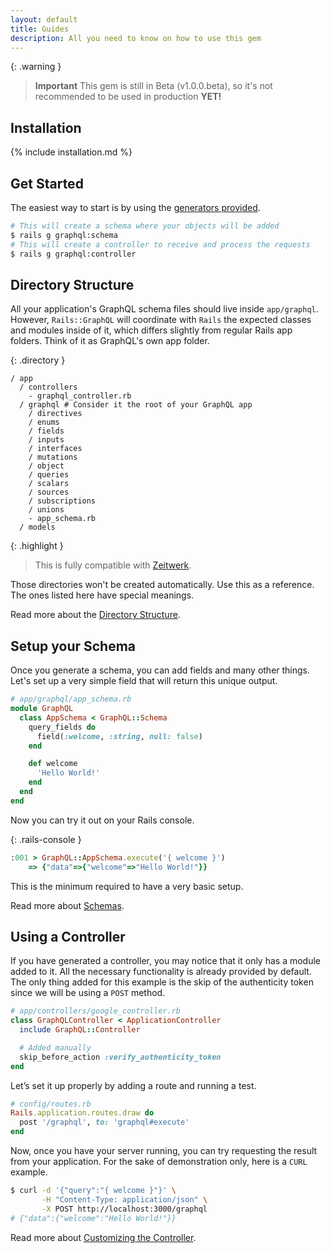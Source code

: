 ```yaml
---
layout: default
title: Guides
description: All you need to know on how to use this gem
---
```


{: .warning }
> **Important**
> This gem is still in Beta (v1.0.0.beta), so it's not recommended to be used in production **YET!**

## Installation

{% include installation.md %}

## Get Started

The easiest way to start is by using the [generators provided](/guides/generators).

```bash
# This will create a schema where your objects will be added
$ rails g graphql:schema
# This will create a controller to receive and process the requests
$ rails g graphql:controller
```

## Directory Structure

All your application's GraphQL schema files should live inside `app/graphql`.
However, `Rails::GraphQL` will coordinate with `Rails` the expected classes and
modules inside of it, which differs slightly from regular Rails app folders.
Think of it as GraphQL's own app folder.

{: .directory }
```
/ app
  / controllers
    - graphql_controller.rb
  / graphql # Consider it the root of your GraphQL app
    / directives
    / enums
    / fields
    / inputs
    / interfaces
    / mutations
    / object
    / queries
    / scalars
    / sources
    / subscriptions
    / unions
    - app_schema.rb
  / models
```

{: .highlight }
> This is fully compatible with
> <a href="https://github.com/fxn/zeitwerk" target="_blank" rel="external nofollow">Zeitwerk</a>.

Those directories won't be created automatically. Use this as a reference.
The ones listed here have special meanings.

Read more about the [Directory Structure](/guides/architecture#directory-structure).

## Setup your Schema

Once you generate a schema, you can add fields and many other things.
Let's set up a very simple field that will return this unique output.

```ruby
# app/graphql/app_schema.rb
module GraphQL
  class AppSchema < GraphQL::Schema
    query_fields do
      field(:welcome, :string, null: false)
    end

    def welcome
      'Hello World!'
    end
  end
end
```

Now you can try it out on your Rails console.

{: .rails-console }
```ruby
:001 > GraphQL::AppSchema.execute('{ welcome }')
    => {"data"=>{"welcome"=>"Hello World!"}}
```

This is the minimum required to have a very basic setup.

Read more about [Schemas](/guides/schemas).

## Using a Controller

If you have generated a controller, you may notice that it only has a module
added to it. All the necessary functionality is already provided by default.
The only thing added for this example is the skip of the authenticity token since
we will be using a `POST` method.

```ruby
# app/controllers/google_controller.rb
class GraphQLController < ApplicationController
  include GraphQL::Controller

  # Added manually
  skip_before_action :verify_authenticity_token
end
```

Let’s set it up properly by adding a route and running a test.

```ruby
# config/routes.rb
Rails.application.routes.draw do
  post '/graphql', to: 'graphql#execute'
end
```

Now, once you have your server running, you can try requesting the result from
your application. For the sake of demonstration only, here is a `CURL` example.

```bash
$ curl -d '{"query":"{ welcome }"}' \
       -H "Content-Type: application/json" \
       -X POST http://localhost:3000/graphql
# {"data":{"welcome":"Hello World!"}}
```

Read more about [Customizing the Controller](/guides/customizing/controller).
